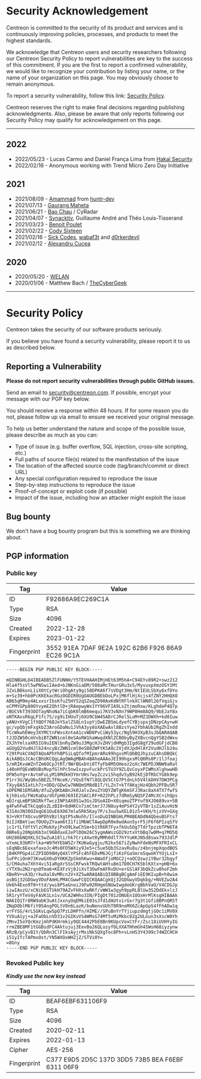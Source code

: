 # Security Acknowledgement

Centreon is committed to the security of its product and services and is continuously improving policies, processes, and products to meet the highest standards.

We acknowledge that Centreon users and security researchers following our Centreon Security Policy to report vulnerabilities are key to the success of this commitment.
If you are the first to report a confirmed vulnerability, we would like to recognize your contribution by listing your name, or the name of your organization on this page.
You may obviously choose to remain anonymous.

To report a security vulnerability, follow this link: [Security Policy](SECURITY.md).

Centreon reserves the right to make final decisions regarding publishing acknowledgments. Also, please be aware that only reports following our Security Policy may qualify for acknowledgement on this page.

---

## 2022

* 2022/05/23 - Lucas Carmo and Daniel França Lima from [Hakaï Security](https://www.hakaioffensivesecurity.com/)
* 2022/02/16 - Anonymous working with Trend Micro Zero Day Initiative

## 2021

* 2021/08/09 - [Amammad](https://huntr.dev/users/amammad) from [huntr-dev](https://huntr.dev/)
* 2021/07/13 - [Gaurang Maheta](https://www.linkedin.com/in/gaurang883)
* 2021/06/21 - [Bao Chau](https://www.linkedin.com/in/nhubaochau/) / CyRadar
* 2021/04/07 - [Synacktiv](https://www.synacktiv.com/), Guillaume André and Théo Louis-Tisserand
* 2021/03/23 - [Benoit Poulet](https://twitter.com/poulet_benoit)
* 2021/02/22 - [Cody Sixteen](https://twitter.com/CodySixteen)
* 2021/02/16 - [Sick Codes](https://twitter.com/sickcodes), [wabaf3t](https://twitter.com/wabafet1) and [d0rkerdevil](https://twitter.com/d0rkerdevil)
* 2021/02/12 - [Alexandru Cucea](https://acucea.github.io/)

## 2020

* 2020/05/20 - [WELAN](https://welan.fr/)
* 2020/01/06 - Matthew Bach / [TheCyberGeek](https://thecybergeek.co.uk/)

---

# Security Policy

Centreon takes the security of our software products seriously.

If you believe you have found a security vulnerability, please report it to us as described below.

## Reporting a Vulnerability

**Please do not report security vulnerabilities through public GitHub issues.**

Send an email to security@centreon.com. If possible, encrypt your message with our PGP key below.

You should receive a response within 48 hours. If for some reason you do not, please follow up via email to ensure we received your original message.

To help us better understand the nature and scope of the possible issue, please describe as much as you can: 

* Type of issue (e.g. buffer overflow, SQL injection, cross-site scripting, etc.)
* Full paths of source file(s) related to the manifestation of the issue
* The location of the affected source code (tag/branch/commit or direct URL)
* Any special configuration required to reproduce the issue
* Step-by-step instructions to reproduce the issue
* Proof-of-concept or exploit code (if possible)
* Impact of the issue, including how an attacker might exploit the issue

## Bug bounty

We don't have a bug bounty program but this is something we are thinking about.

## PGP information

### Public key

| Tag | Value |
| -- | -- |
| ID | F92686A9EC269C1A |
| Type | RSA |
| Size | 4096 |
| Created | 2022-12-28 |
| Expires | 2023-01-22 |
| Fingerprint | 3552 91EA 7DAF 9E2A 192C 62B6 F926 86A9 EC26 9C1A |

```
-----BEGIN PGP PUBLIC KEY BLOCK-----

mQINBGHLO4IBEADB5ZlFUNNH/Y5TEVHAAHIMjHEt63M5hA+C94EYv89R2+swz212
Hla4f5sVl5wPNSwiIAed+bJNKnGiaDM/508aMcTHurGRu3x5/MyvuxpXmzOSY1Mt
JZxLBBkonL1iX0tCytWriOhgAty9gi58DPKA6f7sVDgt3Hm/NtIEULSbXy6xfDYo
m+Sz39+hb0PcKKEkacRGzOGDIR0UgOAUGDBEbDoLPxjM6flHjXcjs4fZNY2HHQXO
AB65qM9my4ALxxsrIbsKfu25HY52qSZoqZD90AxKdNtRFlnkXClWN0l26fVqiGjv
oCPMYGPp80OYvymE2QhtlD+jRAepwyWx1YY96VFIA9LsZtjmoRxw/KLghdeP4Q7p
/BUCVkT393OOTayNhoNa7iCqbK0lmB6mequi7KV3vNXn79WP0Hm8AQ9/9bEJaY8x
oNTKAxsR6gLP1fc7S/zg9iIHUuTj6XU9CbW45ADrCJRel5LoM+MZ3DWXh+kd0Iuw
yANU+XVgC1fXQOf76BJeYSalZS8Ln1vpYjDwEZBSmLdyefCYBjspxjDNzpCAy+wH
gc/vpQbjmFxgkbZ3AroGDaNu1JVhA3yy8oXAEwAxl8BzsYye2YbhAUb2RgZhIndd
TCcWkwhEWey3XYMCtnFWxsXnteA1cvWD8PvCiWy53yc/Ng59H3XyB3sJbQARAQAB
tJJDZW50cmVvbiBTZWN1cml0eSAoRW1haWwgdXNlZCB0byByZXBvcnQgYSB2dWxu
ZXJhYmlsaXR5IG9uIENlbnRyZW9uJ3MgcHJvZHVjdHMgb3IgdG8gY29udGFjdCB0
aGUgQ2VudHJlb24ncyBzZWN1cml0eSB0ZWFtKSA8c2VjdXJpdHlAY2VudHJlb24u
Y29tPokCVAQTAQoAPhYhBPSiLqQfofMIpmrARo99hgxsMlQ6BQJhyzuCAhsDBQkC
AikABQsJCAcCBhUKCQgLAgQWAgMBAh4BAheAAAoJEI99hgxsMlQ6Ms0P/1lJfoaj
5/mRIKvaWZnTZm6OCpJtRT/9WrBGxbVi0TfyFb8M5OHeoz2oXc7WEPDJNNW9aRat
i40oHfQExW0UBsMvpfGlhPc5nwIxzpvFuckPrSTU3Y9ZLQvCoyxPIWMsXlghwwHD
OFW5oYg+rAvtmFuLyM18MdkH3YmrUHs7wyZczvi5hqdv5yB92kEjDTRbCYG8k9ep
P1rr3U/WyQ6u5BEZLTFNceK//VQsEfN7l8QLQV5CtG7PtdnLh5V4lkDHV7DW3PCg
TXyy8A5IatLh7z+ODQ/GDwCw7NNQm5M8dB1T/tLZn7+kTf8KqjHz4Qbh2PFBu5R7
sDPEM81EMSAN/dfuZyQKbABnJk0JalvZeuZYUQYZWTgK6mSFJ3Rac8aX4TX7fwfS
kjh0ivG/FWzKaDa/dGfpH0J69IE2SACLRF+022hPLz7dRmSyNQSFZ4McXC+ihQps
mDJrqLmBPSNIRkfTwczINPSAX051w3GsJDSoAID+X0iqmoZTPYuf9XJO689vx+5B
g4FwhFwETkCqq6sZLzBI8+8dHKCn7imCtmrJ7JN8uy4mPS4Y2yVTBr1sZiAuvHzN
4314o3N30OZeqG61OuE6XO67mlw5Rk5Kay7P/s3uu5wXEL01z5+VKH/hjzVV+GXq
9J+VKYfXOcvu9PDhVBzlXgtP5xNuhh/IlvoDuQINBGHLPM4BEADdN4QbeuBSFts7
9iIJXBmYiwcfDUOyZYaam6tI1fi1MbWCTAwpDpR0e8wdAon5yrF5jF6f6PIzqSfV
jc1rtLfdftVlzCMobXyjPxO9LkwChSm+b1tR6R7FyxfkUu5Og7TdrTpzzbTPN6TA
0BReEy20NpU6b3xC96BdaxE2ePlDOm26C5ygmAWszGD29ztxVtbBq7w0M+q7MO5Q
UH286bNQXKL5C5wZuA18li/hk7Cri4XwtRyMMh0dlT7hYYuKKJN5d8swx793JdlP
uYxmL93bM7rlka+W9fHYEbW5Zr7KUKwGygju/R2kx567iZyNwhFdeNsMFXFRIxCL
sEqNBc6EexafaxoJc4Ms0FD5WXiy9Je5+c5ue5Qb3SzavRu8u/z4bnjmpXqodBOS
jB4KPPGp4iCZPIOD98HyQ4XlYPSFc4hFEDxM6JGjfiKzFGaSmroSqwoKYYUjLsI+
SuFPciOnH73KvwGX0uDYOKKZp5kmhKwu+AWaOfjoMGC2j+aOCQswziYBwr32bgyf
S/CM4uha7XhY4vi5IaRgXrSSsCRFwskTRQwtAHtu8m17D0CH7K5blKXtx+pHB+6x
cYTX9u2N2rqnOTma6+KEXFzVj0JiXsT3OwFmAFRvDU+erGSlAF3bQkZcu0hoFZmh
XBeRV+vA3D/rkwXal8vMRcn2V+XZ5wARAQABiQI8BBgBCgAmFiEE9KIupB+h8wim
asBGj32GDGwyVDoFAmHLPM4CGwwFCQICKQAACgkQj32GDGwyVDqkbg/+NVEZw2A4
Uk6h4Exo9T0+ttd/ywi8P5aGnoiJ9Fw92RHgmSNUwIwgdeGKrgBbhVaO/V4CDGJp
iiwIAxzU/xCNibEGTUkH79AZvFHXxXwRKf/vWW1w3gyh9ppRLBlUw3S2DdEkxlzJ
5R1ryYTeV4yFAVK1Ln1v/UCA2WHho3IN/PIgDt701zONUEn1OOxHrMlKsgHIBAAk
NA6IQ1Tr8RW9abK3uAtJxxnyOqEMkiE03sJfd1dAUtvirGxr7g3t1Gfi8BPnQR5T
ZNqDOblM6fiY05AngPOLtV0n6LazK/buNenvUUhT0R9noMX6ZcApGpS4fFhADw1q
vrFYSG/4rLSGKvLqw5pQ7PzLDHPfn/HIME//SPuBnYrTYjiupzdmgtjGOc1iMV0X
YVXuA1yj+aJFaObLnVD31v2GIKvVS4WMsG74Mf5vMiMkbc0Zg2ULGun3sXscW0Yh
2MnvI5oYQcKmzjmhPdKHrmkiy9QC4442PbE8Bn9KUpcVoxCtFr/Zsc18iUVHYyIG
rrmZBE8MF1tGGBsdFC4Aktujuj3EevBo26QLozyfOLXXATHhmGh4SWsH68iyzynw
ARzB/pCyvB1Y/QbRn3ClFIksAyjrMxiNkSQXgToc8Ph+vLnHS3Y4399c74WZCHCH
i51yIfcTAPmxOst/YN5WXOxWHZjZ/STVi0Y=
=8Gny
-----END PGP PUBLIC KEY BLOCK-----
```

### Revoked Public key

**_Kindly use the new key instead_**

| Tag | Value |
| -- | -- |
| ID | BEAF6EBF631106F9 |
| Type | RSA |
| Size | 4096 |
| Created | 2020-02-11 |
| Expires | 2022-01-13 |
| Cipher |AES-256|
| Fingerprint | C377 E9D5 2D5C 137D 3DD5 73B5 BEA F6EBF 6311 06F9 |

